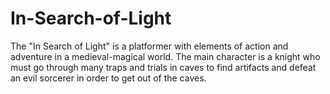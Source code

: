 # In-Search-of-Light
The "In Search of Light" is a platformer with elements of action and adventure in a medieval-magical world. The main character is a knight who must go through many traps and trials in caves to find artifacts and defeat an evil sorcerer in order to get out of the caves.
